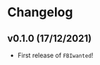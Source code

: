 # Changelog

<!--next-version-placeholder-->

## v0.1.0 (17/12/2021)

- First release of `FBIwanted`!
